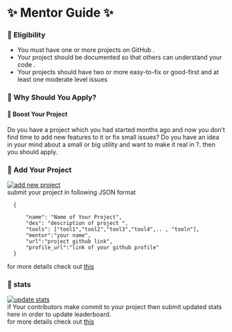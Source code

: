 # ✨ Mentor Guide ✨

### 🚀 Eligibility
 - You must have one or more projects on GitHub .
 - Your project should be documented so that others can understand your code .
 - Your projects should have two or more easy-to-fix or good-first and at least one
moderate level issues

### 🚀 Why Should You Apply?
#### 🚀 Boost Your Project
  Do you have a project which you had started months ago and now you
  don’t find time to add new features to it or fix small issues?
  Do you have an idea in your mind about a small or big
  utility and want to make it real in ?.
  then you should apply.

### 🚀 Add Your Project
[![add new project](https://img.shields.io/badge/add%20new-project-brightgreen.svg)](https://github.com/whoami-shubham/Summer_of_Code/issues/new?assignees=&labels=new+project&template=new-project.md&title=new+project)
<br/>
 submit your project in following JSON format <br/>

      { 

          "name": "Name of Your Project", 
          "des": "description of project ", 
          "tools": ["tool1","tool2","tool3","tool4",.. , "tooln"], 
          "mentor":"your name", 
          "url":"project github link",
          "profile_url":"link of your github profile"
      }




for more details check out [this](https://github.com/whoami-shubham/Summer_of_Code/issues/1)
<br/>
### 🚀 stats
 [![update stats](https://img.shields.io/badge/submit-stats-orange.svg)](https://github.com/whoami-shubham/Summer_of_Code/issues/new?assignees=&labels=stats&template=contributor-stats.md&title=stats)
 <br/>
 if Your contributors make commit to your project then submit updated stats here in order to update
 leaderboard. <br/>
 for more details check out [this](https://github.com/whoami-shubham/Summer_of_Code/issues/3)
